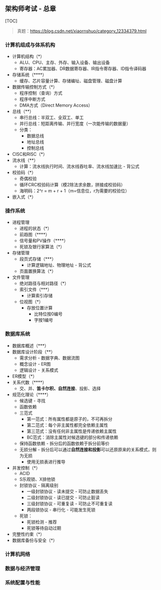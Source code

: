 ## 架构师考试 - 总章

[TOC]

> 真题：https://blog.csdn.net/xiaornshuo/category_12334379.html

### 计算机组成与体系机构

- 计算机结构（*）
  - ALU、CPU、主存、外存、输入设备、输出设备
  - 寄存器：AC累加器、DR数据寄存器、IR指令寄存器、ID指令译码器
- 存储系统（\****）
  - 缓存、芯片容量计算、存储编址、磁盘管理、磁盘计算
- 数据传输控制方式（*）
  - 程序控制（查询）方式
  - 程序中断方式
  - DMA方式（Direct Memory Access）
- 总线（**）
  - 串行总线：半双工、全双工、单工
  - 并行总线：短距离传输、并行宽度（一次能传输的数据量）
  - 分类：
    - 数据总线
    - 地址总线
    - 控制总线
- CISC和RISC（*）
- 流水线（**）
  - 计算：流水线执行时间、流水线吞吐率、流水线加速比 - 背公式
- 校验码（*）
  - 奇偶校验
  - 循环CRC校验码计算（模2除法求余数，拼接成校验码）
  - 海明码：2^r = m + r + 1（m=信息位，r为需要的校验位）
- 嵌入式（*）



### 操作系统

- 进程管理
  - 进程的状态（*）
  - 前趋图（\****）
  - 信号量和PV操作（\****）
  - 死锁及银行家算法（*）
- 存储管理
  - 段页式存储（***）
    - 计算逻辑地址、物理地址 - 背公式
  - 页面置换算法（*）
- 文件管理
  - 绝对路径与相对路径（*）
  - 索引文件（***）
    - 计算索引存储
  - 位视图（*）
    - 存放位置计算
      - 比特位按0编号
      - 字按1编号



### 数据库系统

- 数据库概述（***）
- 数据库设计阶段（**）
  - 需求分析 - 数据字典、数据流图
  - 概念设计 - ER图
  - 逻辑设计 - 关系模式
- ER模型（*）
- 关系代数（\****）
  - 交、并、**笛卡尔积、自然连接**、投影、选择
- 规范化理论（\****）
  - 候选键 - 寻找
  - 函数依赖
  - 三范式
    - 第一范式：所有属性都是原子的，不可再拆分
    - 第二范式：每个非主属性都完全依赖主属性
    - 第三范式：没有任何非主属性是传递依赖主属性
    - BC范式：消除主属性对候选键的部分和传递依赖
  - 保持函数依赖 - 拆分后的函数依赖于拆分前等价
  - 无损分解 - 拆分后可以通过**自然连接和投影**可以还原原来的关系模式，则为无损
    - 使用无损表进行推导
- 并发控制（*）
  - ACID
  - S乐观锁、X排他锁
  - 封锁协议 - 隔离级别
    - 一级封锁协议 - 读未提交 - 可防止数据丢失
    - 二级封锁协议 - 读已提交 - 可防止脏读
    - 三级封锁协议 - 可重复读 - 可防止不可重复读
    - 两段锁协议 - 串行化 - 可能发生死锁
  - 死锁：
    - 死锁检测 - 推荐
    - 死锁等待自动过期
- 完整性约束（*）
- 数据库备份与安全（*）



### 计算机网络





### 数据与经济管理





### 系统配置与性能

